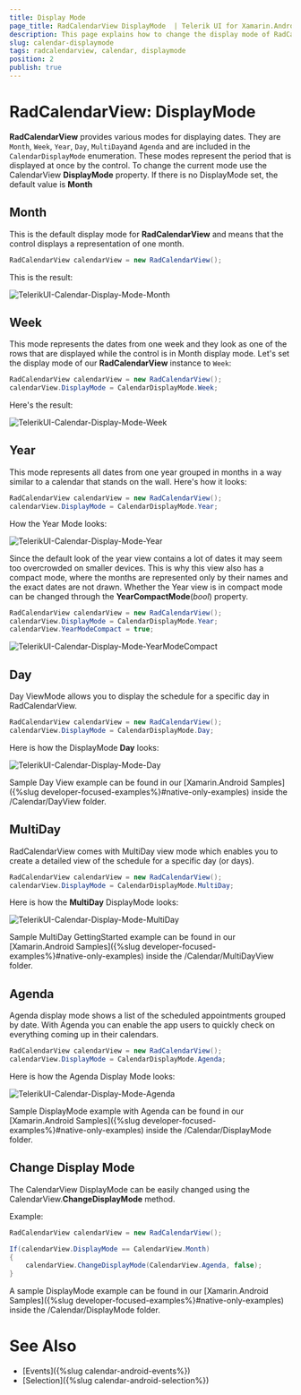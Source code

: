 ```yaml
---
title: Display Mode
page_title: RadCalendarView DisplayMode  | Telerik UI for Xamarin.Android Documentation
description: This page explains how to change the display mode of RadCalendarView for Android.
slug: calendar-displaymode
tags: radcalendarview, calendar, displaymode
position: 2
publish: true
---
```


# RadCalendarView: DisplayMode

**RadCalendarView** provides various modes for displaying dates. They are `Month`, `Week`, `Year`, `Day`, `MultiDay`and `Agenda` and are included in the `CalendarDisplayMode` enumeration.
These modes represent the period that is displayed at once by the control. 
To change the current mode use the CalendarView **DisplayMode** property. If there is no DisplayMode set, the default value is **Month**

## Month

This is the default display mode for **RadCalendarView** and means that the control displays a representation of one month. 

```C#
RadCalendarView calendarView = new RadCalendarView();
```

This is the result:

![TelerikUI-Calendar-Display-Mode-Month](images/calendar-display-mode-1.png "This is the look of RadCalendarView when the display mode is Month.")

## Week

This mode represents the dates from one week and they look as one of the rows that are displayed while the control is in Month display mode. Let's set the display mode of our **RadCalendarView** instance to `Week`:

```C#
RadCalendarView calendarView = new RadCalendarView();
calendarView.DisplayMode = CalendarDisplayMode.Week;
```

Here's the result:

![TelerikUI-Calendar-Display-Mode-Week](images/calendar-display-mode-2.png "This is the look of RadCalendarView when the display mode is Week.")

## Year

This mode represents all dates from one year grouped in months in a way similar to a calendar that stands on the wall. Here's how it looks:

```C#
RadCalendarView calendarView = new RadCalendarView();
calendarView.DisplayMode = CalendarDisplayMode.Year;
```

How the Year Mode looks:

![TelerikUI-Calendar-Display-Mode-Year](images/calendar-display-mode-3.png "This is the look of RadCalendarView when the display mode is Year.")

Since the default look of the year view contains a lot of dates it may seem too overcrowded on smaller devices. This is why this view also has a compact mode, where the months are represented only by their names and the exact dates are not drawn.
Whether the Year view is in compact mode can be changed through the **YearCompactMode**(*bool*) property. 

```C#
RadCalendarView calendarView = new RadCalendarView();
calendarView.DisplayMode = CalendarDisplayMode.Year;
calendarView.YearModeCompact = true;
```
![TelerikUI-Calendar-Display-Mode-YearModeCompact](images/calendar-displaymodes-yearcompact.png "This is the look of RadCalendarView when the display mode is Year Mode Compact.")

## Day

Day ViewMode allows you to display the schedule for a specific day in RadCalendarView. 

```C#
RadCalendarView calendarView = new RadCalendarView();
calendarView.DisplayMode = CalendarDisplayMode.Day;
```

Here is how the DisplayMode **Day** looks:

![TelerikUI-Calendar-Display-Mode-Day](images/calendar-displaymodes-day.png "This is the look of RadCalendarView when the display mode is Multi Day.")

Sample Day View example can be found in our [Xamarin.Android Samples]({%slug developer-focused-examples%}#native-only-examples) inside the /Calendar/DayView folder.

## MultiDay

RadCalendarView comes with MultiDay view mode which enables you to create a detailed view of the schedule for a specific day (or days). 

```C#
RadCalendarView calendarView = new RadCalendarView();
calendarView.DisplayMode = CalendarDisplayMode.MultiDay;
```
Here is how the **MultiDay** DisplayMode looks:

![TelerikUI-Calendar-Display-Mode-MultiDay](images/calendar-displaymodes-multiday.png "This is the look of RadCalendarView when the display mode is Multi Day.")

Sample MultiDay GettingStarted example can be found in our [Xamarin.Android Samples]({%slug developer-focused-examples%}#native-only-examples) inside the /Calendar/MultiDayView folder.

## Agenda

Agenda display mode shows a list of the scheduled appointments grouped by date. With Agenda you can enable the app users to quickly check on everything coming up in their calendars.

```C#
RadCalendarView calendarView = new RadCalendarView();
calendarView.DisplayMode = CalendarDisplayMode.Agenda;
```

Here is how the Agenda Display Mode looks:

![TelerikUI-Calendar-Display-Mode-Agenda](images/calendar-displaymodes-agenda.png "This is the look of RadCalendarView when the display mode is agenda.")

Sample DisplayMode example with Agenda can be found in our [Xamarin.Android Samples]({%slug developer-focused-examples%}#native-only-examples) inside the /Calendar/DisplayMode folder.

## Change Display Mode

The CalendarView DisplayMode can be easily changed using the CalendarView.**ChangeDisplayMode** method.

Example:

```C#
RadCalendarView calendarView = new RadCalendarView();

If(calendarView.DisplayMode == CalendarView.Month)
{
	calendarView.ChangeDisplayMode(CalendarView.Agenda, false);
}
```

A sample DisplayMode example can be found in our [Xamarin.Android Samples]({%slug developer-focused-examples%}#native-only-examples) inside the /Calendar/DisplayMode folder.

# See Also

- [Events]({%slug calendar-android-events%})
- [Selection]({%slug calendar-android-selection%})